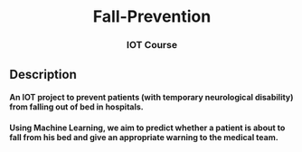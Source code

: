 <h1 align="center">Fall-Prevention</h1>
<h3 align="center">IOT Course</h3>

## Description
#### An IOT project to prevent patients (with temporary neurological disability) from falling out of bed in hospitals.
#### Using Machine Learning, we aim to predict whether a patient is about to fall from his bed and give an appropriate warning to the medical team.
